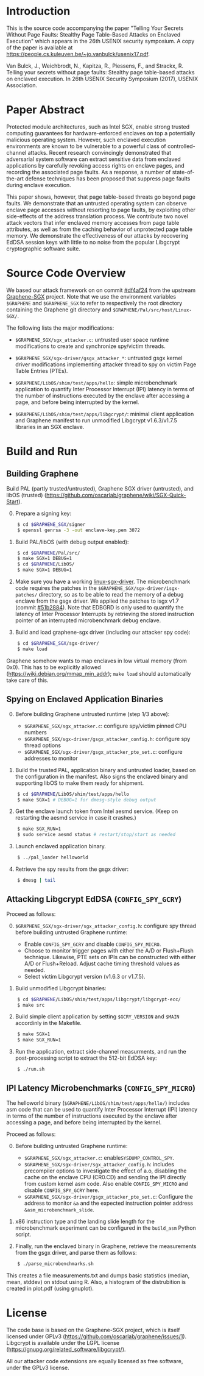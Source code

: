 # Introduction

This is the source code accompanying the paper "Telling Your Secrets Without
Page Faults: Stealthy Page Table-Based Attacks on Enclaved Execution" which
appears in the 26th USENIX security symposium. A copy of the paper is available
at <https://people.cs.kuleuven.be/~jo.vanbulck/usenix17.pdf>.

Van Bulck, J., Weichbrodt, N., Kapitza, R., Piessens, F., and Strackx, R.
Telling your secrets without page faults: Stealthy page table-based attacks on
enclaved execution. In 26th USENIX Security Symposium (2017), USENIX
Association.

# Paper Abstract

Protected module architectures, such as Intel SGX, enable strong trusted
computing guarantees for hardware-enforced enclaves on top a potentially
malicious operating system. However, such enclaved execution environments are
known to be vulnerable to a powerful class of controlled-channel attacks.
Recent research convincingly demonstrated that adversarial system software can
extract sensitive data from enclaved applications by carefully revoking access
rights on enclave pages, and recording the associated page faults. As a
response, a number of state-of-the-art defense techniques has been proposed
that suppress page faults during enclave execution.

This paper shows, however, that page table-based threats go beyond page faults.
We demonstrate that an untrusted operating system can observe enclave page
accesses without resorting to page faults, by exploiting other side-effects of
the address translation process. We contribute two novel attack vectors that
infer enclaved memory accesses from page table attributes, as well as from the
caching behavior of unprotected page table memory. We demonstrate the
effectiveness of our attacks by recovering EdDSA session keys with little to no
noise from the popular Libgcrypt cryptographic software suite.

# Source Code Overview

We based our attack framework on on commit [#df4af24](https://github.com/jovanbulck/sgx-pte/commit/df4af2451dad05914b60ef87445dee219ccc74d1) from the upstream
[Graphene-SGX](https://github.com/oscarlab/graphene) project. Note that we use the environment variables `$GRAPHENE` and `$GRAPHENE_SGX` to refer to respectively the root directory containing the Graphene git directory and `$GRAPHENE/Pal/src/host/Linux-SGX/`.

 The following lists the major modifications:

* `$GRAPHENE_SGX/sgx_attacker.c`: untrusted user space runtime
   modifications to create and synchronize spy/victim threads.

* `$GRAPHENE_SGX/sgx-driver/gsgx_attacker_*`: untrusted gsgx kernel
   driver modifications implementing attacker thread to spy on victim Page
   Table Entries (PTEs).

* `$GRAPHENE/LibOS/shim/test/apps/hello`: simple microbenchmark application to quantify
   Inter Processor Interrupt (IPI) latency in terms of the number of instructions
   executed by the enclave after accessing a page, and before being interrupted
   by the kernel.

* `$GRAPHENE/LibOS/shim/test/apps/libgcrypt/`: minimal client application and Graphene
   manifest to run unmodified Libgcrypt v1.6.3/v1.7.5 libraries in an SGX enclave.

# Build and Run

## Building Graphene

Build PAL (partly trusted/untrusted), Graphene SGX driver (untrusted), and
libOS (trusted) (<https://github.com/oscarlab/graphene/wiki/SGX-Quick-Start>).


0. Prepare a signing key:

```bash
    $ cd $GRAPHENE_SGX/signer
    $ openssl genrsa -3 -out enclave-key.pem 3072
```

1. Build PAL/libOS (with debug output enabled):

```bash
    $ cd $GRAPHENE/Pal/src/
    $ make SGX=1 DEBUG=1
    $ cd $GRAPHENE/LibOS/
    $ make SGX=1 DEBUG=1
```

2. Make sure you have a working [linux-sgx-driver](<https://github.com/01org/linux-sgx-driver/>).
   The microbenchmark code requires the patches in the
   `$GRAPHENE_SGX/sgx-driver/isgx-patches/` directory,
   so as to be able to read the memory of a debug enclave from the gsgx driver.
   We applied the patches to isgx v1.7 (commit [#51b2884](https://github.com/01org/linux-sgx-driver/commit/51b2884d4c3ac0f7bfa5b46ff529496e360e5ef1)).
   Note that EDBGRD is only used to quantify the latency of Inter Processor Interrupts
   by retrieving the stored instruction pointer of an interrupted
   microbenchmark debug enclave.

3. Build and load graphene-sgx driver (including our attacker spy code):

```bash
    $ cd $GRAPHENE_SGX/sgx-driver/
    $ make load
```

Graphene somehow wants to map enclaves in low virtual memory (from 0x0).
This has to be explicitly allowed (<https://wiki.debian.org/mmap_min_addr>);
`make load` should automatically take care of this.

## Spying on Enclaved Application Binaries

0. Before building Graphene untrusted runtime (step 1/3 above):

   * `$GRAPHENE_SGX/sgx_attacker.c`: configure spy/victim pinned CPU numbers
   * `$GRAPHENE_SGX/sgx-driver/gsgx_attacker_config.h`: configure spy thread options
   * `$GRAPHENE_SGX/sgx-driver/gsgx_attacker_pte_set.c`: configure addresses to monitor

1. Build the trusted PAL, application binary and untrusted loader, based on the
   configuration in the manifest. Also signs the enclaved binary and
   supporting libOS to make them ready for shipment.

```bash
    $ cd $GRAPHENE/LibOS/shim/test/apps/hello
    $ make SGX=1 # DEBUG=1 for dmesg-style debug output
```

2. Get the enclave launch token from Intel aesmd service. (Keep on restarting
   the aesmd service in case it crashes.)

```bash
    $ make SGX_RUN=1
    $ sudo service aesmd status # restart/stop/start as needed
```

3. Launch enclaved application binary.

```bash
    $ ../pal_loader helloworld
```

4. Retrieve the spy results from the gsgx driver:

```bash
    $ dmesg | tail
```

## Attacking Libgcrypt EdDSA (`CONFIG_SPY_GCRY`)

Proceed as follows:

0. `$GRAPHENE_SGX/sgx-driver/sgx_attacker_config.h`: configure spy thread
before building untrusted Graphene runtime:

   * Enable `CONFIG_SPY_GCRY` and disable `CONFIG_SPY_MICRO`.
   * Choose to monitor trigger pages with either the A/D or Flush+Flush technique.
     Likewise, PTE sets on IPIs can be constructed with either A/D or
     Flush+Reload. Adjust cache timing threshold values as needed.
   * Select victim Libgcrypt version (v1.6.3 or v1.7.5).

1. Build unmodified Libgcrypt binaries:

```bash
    $ cd $GRAPHENE/LibOS/shim/test/apps/libgcrypt/libgcrypt-ecc/
    $ make src
```

2. Build simple client application by setting `$GCRY_VERSION` and `$MAIN`
   accordinly in the Makefile.

```bash
    $ make SGX=1
    $ make SGX_RUN=1
```

3. Run the application, extract side-channel measurments, and run the
   post-processing script to extract the 512-bit EdDSA key:

```bash
    $ ./run.sh
```

## IPI Latency Microbenchmarks (`CONFIG_SPY_MICRO`)

The helloworld binary (`$GRAPHENE/LibOS/shim/test/apps/hello/`)
includes asm code that can be used to quantify Inter
Processor Interrupt (IPI) latency in terms of the number of instructions
executed by the enclave after accessing a page, and before being interrupted
by the kernel.

Proceed as follows:

0. Before building untrusted Graphene runtime:

   * `$GRAPHENE_SGX/sgx_attacker.c`: enable`SYSDUMP_CONTROL_SPY`.
   * `$GRAPHENE_SGX/sgx-driver/sgx_attacker_config.h`:
      includes precompiler options to investigate the effect of
      a.o, disabling the cache on the enclave CPU (CR0.CD) and sending the IPI
      directly from custom kernel asm code. Also enable `CONFIG_SPY_MICRO` and
      disable `CONFIG_SPY_GCRY` here.
   * `$GRAPHENE_SGX/sgx-driver/gsgx_attacker_pte_set.c`:
      Configure the address to monitor `&a` and the expected instruction pointer
      address `&asm_microbenchmark_slide`.

1. x86 instruction type and the landing slide length for the microbenchmark
   experiment can be configured in the `build_asm` Python script.

2. Finally, run the enclaved binary in Graphene, retrieve the measurements
   from the gsgx driver, and parse them as follows:

```bash
    $ ./parse_microbenchmarks.sh
```

   This creates a file measurements.txt and dumps basic statistics (median,
   mean, stddev) on stdout using R. Also, a histogram of the distrubition is
   created in plot.pdf (using gnuplot).

# License

The code base is based on the Graphene-SGX project, which is itself licensed
under GPLv3 (<https://github.com/oscarlab/graphene/issues/1>). Libgcrypt is
available under the LGPL license
(<https://gnupg.org/related_software/libgcrypt/>).

All our attacker code extensions are equally licensed as free software, under
the GPLv3 license.
